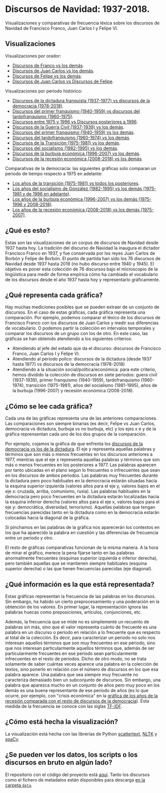 # Discursos de Navidad: 1937-2018. 
Visualizaciones y comparativas de frecuencia léxica sobre los discursos de Navidad de Francisco Franco, Juan Carlos I y Felipe VI.
 

## Visualizaciones
Visualizaciones por orador:
- [Discursos de Franco vs los demás](https://lirondos.github.io/discursos-de-navidad/viz/franco.html).
- [Discursos de Juan Carlos vs los demás](https://lirondos.github.io/discursos-de-navidad/viz/juan_carlos.html).
- [Discursos de Felipe vs los demás](https://lirondos.github.io/discursos-de-navidad/viz/felipe.html).
- [Discursos de Juan Carlos vs Discursos de Felipe](https://lirondos.github.io/discursos-de-navidad/viz/juancarlos_felipe.html).

Visualizaciones por periodo histórico:
- [Discursos de la dictadura franquista (1937-1977) vs discursos de la democracia (1978-2018)](https://lirondos.github.io/discursos-de-navidad/viz/dictadura.html).
- [Discursos del primer franquismo (1940-1959) vs discursos del tardofranquismo  (1960-1975)](https://lirondos.github.io/discursos-de-navidad/viz/primervstardofranquismo.html).
- [Discursos entre 1975 y 1996 vs Discursos posteriores a 1996](https://lirondos.github.io/orgulloysatisfaccion/tfidf/1975_1995.html).
- [Discursos de la Guerra Civil (1937-1939) vs los demás](https://lirondos.github.io/discursos-de-navidad/viz/guerra.html).
- [Discursos del primer franquismo (1940-1959) vs los demás](https://lirondos.github.io/discursos-de-navidad/viz/primerfranquismo.html).
- [Discursos del tardofranquismo (1960-1974) vs los demás](https://lirondos.github.io/discursos-de-navidad/viz/tardofranquismo.html).
- [Discursos de la Transición (1975-1981) vs los demás](https://lirondos.github.io/discursos-de-navidad/viz/transicion.html).
- [Discursos del socialismo (1982-1995) vs los demás](https://lirondos.github.io/discursos-de-navidad/viz/socialismo.html).
- [Discursos de la burbuja económica (1996-2007) vs los demás](https://lirondos.github.io/discursos-de-navidad/viz/burbuja.html).
- [Discursos de la recesión económica (2008-2018) vs los demás](https://lirondos.github.io/discursos-de-navidad/viz/recesion.html).

Comparativas de la democracia: las siguientes gráficas solo comparan un periodo de tiempo respecto a 1975 en adelante: 
- [Los años de la transición (1975-1981) vs todos los posteriores](https://lirondos.github.io/orgulloysatisfaccion/tfidf/transicion.html).
- [Los años del socialismo de González (1982-1995) vs los demás (1975-1981 y de 1996 en adelante)](https://lirondos.github.io/orgulloysatisfaccion/tfidf/socialismo.html).
- [Los años de la burbuja económica (1996-2007) vs los demás (1975-1996 y 2008-2018)](https://lirondos.github.io/orgulloysatisfaccion/tfidf/burbuja.html).
- [Los años de la recesión económica (2008-2018) vs los demás (1975-2007)](https://lirondos.github.io/orgulloysatisfaccion/tfidf/recesion.html).


## ¿Qué es esto?
Estas son las visualizaciones de un corpus de discursos de Navidad desde 1937 hasta hoy. La tradición del discurso de Navidad la inaugura el dictador Francisco Franco en 1937, y fue conservada por los reyes Juan Carlos de Borbón y Felipe de Borbón. El punto de partida han sido los 76 discursos de Navidad desde 1937 hasta 2018 (no hubo discurso entre 1940 y 1945). El objetivo es poner esta colección de 76 discursos bajo el microscopio de la lingüística para medir de forma empírica cómo ha cambiado el vocabulario de los discursos desde el año 1937 hasta hoy y representarlo gráficamente.    

## ¿Qué representa cada gráfica?
Hay muchas mediciones posibles que se pueden extraer de un conjunto de  discursos. En el caso de estas gráficas, cada gráfica representa una comparación. Por ejemplo, podemos comparar el léxico de los discursos de Francisco Franco con los discursos de Juan Carlos y medir sus diferencias de vocabulario. O podemos partir la colección en intervalos temporales y comparar los discursos de un grupo con los de otro. En este caso, las gráficas se han obtenido atendiendo a los siguientes criterios: 
* Atendiendo al jefe del estado que da el discurso: discursos de Francisco Franco, Juan Carlos I y Felipe VI. 
* Atendiendo al periodo políco: discursos de la dictadura (desde 1937 hasta 1977) vs discursos de la democracia (1978-2018)
* Atendiendo a la situación social/política/económica: para este criterio, hemos dividido la colección de discursos en siete periodos: guera civil (1937-1939), primer franquismo (1940-1959), tardofranquismo (1960-1974), transición (1975-1981), años del socialismo (1981-1995), años de la burbuja (1996-2007) y recesión económica (2008-2018). 

## ¿Cómo se lee cada gráfica?
Cada una de las gráficas representa una de las anteriores comparaciones. Las comparaciones son siempre binarias (es decir, Felipe vs Juan Carlos, democracia vs dictadura, burbuja vs no burbuja, etc) y los ejes x e y de la gráfica reprensentan cada uno de los dos grupos de la comparación. 

Por ejemplo, cojamos la gráfica de que enfrenta los [discursos de la democracia vs los de la dictadura](https://lirondos.github.io/discursos-de-navidad/viz/dictadura.html). El eje y representa aquellas palabras y términos que son más o menos frecuentes en los discursos anteriores a 1977, mientras que el eje x representa aquellas palabras y términos que son más o menos frecuentes en los posteriores a 1977. Las palabras aparecen por tanto ubicadas en el plano según lo frecuentes o infrecuentes que sean en los discursos de ambos periodos. Las palabras muy frecuentes durante la dictadura pero poco habituales en la democracia estarán situadas hacia la esquina superior izquierda (valores altos para el eje y, valores bajos en el eje x: cruzada, arriba, comunismo, rusia). Las palabras habituales en la democracia pero poco frecuentes en la dictadura estarán localizadas hacia la esquina inferior derecha (valores altos para el eje x, valores bajos para el eje y: democrática, diversidad, terrorismo). Aquellas palabras que tengan frecuencias parecidas tanto en la dictadura como en la democracia estarán colocadas hacia la diagonal de la gráfica. 

Si pinchamos en las palabras de la gráfica nos aparecerán los contextos en los que ha aparecido la palabra en cuestión y las diferencias de frecuencia entre un periodo y otro. 

El resto de gráficas comparativas funcionan de la misma manera. A la hora de mirar el gráfico, merece la pena fijarse tanto en las palabras anormalmente frecuentes (esquinas superior izquierda e inferior derecha), pero también aquellas que se mantienen siempre habituales (esquina superior derecha) o las que tienen frecuencias parecidas (eje diagonal).

## ¿Qué información es la que está representada?
Estas gráficas representan la frecuencia de las palabras en los discursos. Sin embargo, ha habido un cierto preprocesamiento y una poderación en la obtención de los valores. En primer lugar, la representación ignora las palabras huecas como preposiciones, artículos, conjunciones, etc. 

Además, la frecuencia que se mide no es simplemente un recuento de palabras sin más, sino que el valor representa cuánto de frecuente es una palabra en un discurso o periodo en relación a lo frecuente que es respecto al total de la colección. Es decir, para caracterizar un periodo no solo nos interesan aquellos términos que son muy frecuentes en ese periodo, sino que nos interesan particularmente aquellos términos que, además de ser particularmente frecuentes en ese periodo sean particularmente infrecuentes en el resto de periodos. Dicho de otro modo, no se trata solamente de saber cuántas veces aparece una palabra en la colección de textos, sino ponerlo en relación con el número de discursos en los que esa palabra aparece. Una palabra que sea siempre muy frecuente no caracteriza demasiado bien un subconjunto de discursos. Sin embargo, una palabra que aparezca mucho en un conjunto de años pero muy poco en los demás es una buena representante de ese periodo de años (es lo que ocurre, por ejemplo, con "crisis económica" en la [gráfica de los años de la recesión comparada con el resto de discursos de la democracia](https://lirondos.github.io/orgulloysatisfaccion/tfidf/recesion.html)). Esta medida de la frecuencia se conoce con las siglas [TF-IDF](https://es.wikipedia.org/wiki/Tf-idf).


## ¿Cómo está hecha la visualización?
La visualización está hecha con las librerías de Python [scattertext](https://github.com/JasonKessler/scattertext), [NLTK](https://nltk.org) y [spaCy](https://spacy.io/). 

## ¿Se pueden ver los datos, los scripts o los discursos en bruto en algún lado?
El repositorio con el código del proyecto está [aquí](https://github.com/lirondos/discursos-de-navidad). Tanto los discursos como el fichero de metadatos están disponibles para descarga [en la carpeta `data`](https://github.com/lirondos/discursos-de-navidad/tree/master/data). 





